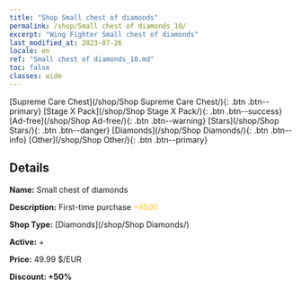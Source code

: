 ```yaml
---
title: "Shop Small chest of diamonds"
permalink: /shop/Small chest of diamonds_10/
excerpt: "Wing Fighter Small chest of diamonds"
last_modified_at: 2023-07-26
locale: en
ref: "Small chest of diamonds_10.md"
toc: false
classes: wide
---
```



  [Supreme Care Chest](/shop/Shop Supreme Care Chest/){: .btn .btn--primary}   [Stage X Pack](/shop/Shop Stage X Pack/){: .btn .btn--success}   [Ad-free](/shop/Shop Ad-free/){: .btn .btn--warning}   [Stars](/shop/Shop Stars/){: .btn .btn--danger}   [Diamonds](/shop/Shop Diamonds/){: .btn .btn--info}   [Other](/shop/Shop Other/){: .btn .btn--primary} 

## Details

 **Name:** Small chest of diamonds 

 **Description:** First-time purchase <span style="color: #FFC926">+6500</span><br/><span style="color: #ffffff;"></span>

 **Shop Type:** [Diamonds](/shop/Shop Diamonds/)

 **Active:** + 

 **Price:** 49.99 $/EUR 

 **Discount: +50%** 


